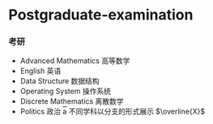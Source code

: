﻿# Postgraduate-examination
### 考研
- Advanced Mathematics 高等数学
- English 英语
- Data Structure 数据结构
- Operating System 操作系统
- Discrete Mathematics 离散数学
- Politics 政治
<span style="border-top:1px solid #000">a</span>
不同学科以分支的形式展示
 $\overline{X}$


